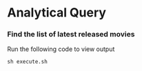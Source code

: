 # Analytical Query 

### Find the list of latest released movies

Run the following code to view output

```
sh execute.sh
```
